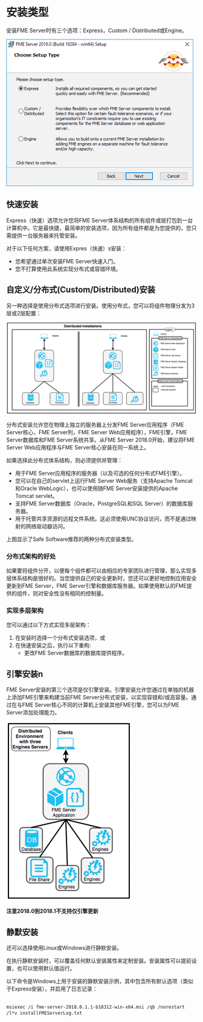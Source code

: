 # 安装类型

安装FME Server时有三个选项：Express，Custom / Distributed或Engine。

![](../.gitbook/assets/1.001.installationoptionscreen.png)

## 快速安装

Express（快速）选项允许您将FME Server体系结构的所有组件或层打包到一台计算机中。它是最快捷，最简单的安装选项，因为所有组件都是为您提供的，您只需提供一台服务器来托管安装。

对于以下任何方案，请使用Expres（快速）s安装：

* 您希望通过单次安装FME Server快速入门。
* 您不打算使用此系统实现分布式或容错环境。

## 自定义/分布式\(Custom/Distributed\)安装

另一种选择是使用分布式选项进行安装。使用分布式，您可以将组件物理分发为3层或2层配置：

![](../.gitbook/assets/1.002.distributed_architecture.png)

分布式安装允许您在物理上独立的服务器上分发FME Server应用程序（FME Server核心，FME Server列，FME Server Web应用程序），FME引擎，FME Server数据库和FME Server系统共享。从FME Server 2018.0开始，建议将FME Server Web应用程序与FME Server核心安装在同一系统上。

如果选择此分布式体系结构，则必须提供并管理：

* 用于FME Server应用程序的服务器（以及可选的任何分布式FME引擎）。
* 您可以在自己的servlet上运行FME Server Web服务（支持Apache Tomcat和Oracle WebLogic），也可以使用随FME Server安装提供的Apache Tomcat   servlet。
* 支持FME Server数据库（Oracle，PostgreSQL和SQL Server）的数据库服务器。
* 用于托管共享资源的远程文件系统。这必须使用UNC协议访问，而不是通过映射的网络驱动器访问。

上图显示了Safe Software推荐的两种分布式安装类型。

### 分布式架构的好处

如果要将组件分开，以便每个组件都可以由相应的专家团队进行管理，那么实现多层体系结构是很好的。当您提供自己的安全更新时，您还可以更好地控制应用安全更新到FME Server，FME Server引擎和数据库服务器。如果使用默认的FME提供的组件，则对安全性没有相同的控制量。

### 实现多层架构

您可以通过以下方式实现多层架构：

1. 在安装时选择一个分布式安装选项，或
2. 在快速安装之后，执行以下重构:
   * 更改FME Server数据库的数据库提供程序。

## 引擎安装n

FME Server安装的第三个选项是仅引擎安装。引擎安装允许您通过在单独的机器上添加FME引擎来构建当前FME Server分布式安装，以实现容错和/或高容量。通过在与FME Server核心不同的计算机上安装其他FME引擎，您可以为FME Server添加处理能力。

![](../.gitbook/assets/1.003.distributed_architecture_engines.png)

 **注意2018.0到2018.1不支持仅引擎更新** 

## 静默安装

还可以选择使用Linux或Windows进行静默安装。

在执行静默安装时，可以覆盖任何默认安装属性来定制安装。安装属性可以提前设置，也可以使用默认值运行。

以下命令是Windows上用于安装的静默安装示例，其中包含所有默认选项（类似于Express安装），并启用了日志记录：

```text

msiexec /i fme-server-2018.0.1.1-b18312-win-x64.msi /qb /norestart /l*v installFMEServerLog.txt
```

